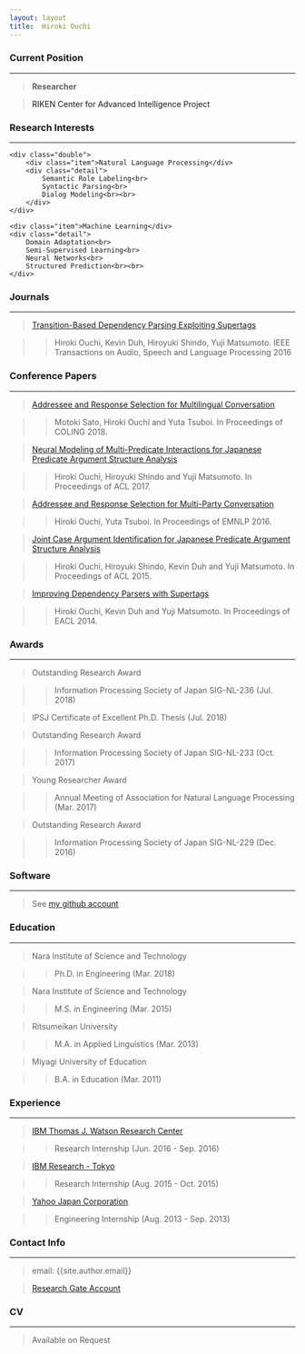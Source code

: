 ```yaml
---
layout: layout
title:  Hiroki Ouchi
---
```


<div class="content">
	<h3>Current Position</h3>
	<hr>
	<blockquote>
		<p><b>Researcher</b></p>
	</blockquote>
	<blockquote>
                <p><a href="http://www.riken.jp/en/" style="text-decoration:none;">RIKEN Center for Advanced Intelligence Project</a></p>
        </blockquote>
</div>


<div class="content">
	<h3>Research Interests</h3>
	<hr>

    <div class="double">
		<div class="item">Natural Language Processing</div>
		<div class="detail">
			Semantic Role Labeling<br>
			Syntactic Parsing<br>
			Dialog Modeling<br><br>
		</div>
	</div>

	<div class="item">Machine Learning</div>
	<div class="detail">
		Domain Adaptation<br>
		Semi-Supervised Learning<br>
		Neural Networks<br>
		Structured Prediction<br><br>
	</div>
</div>

<div style="clear:left;"></div>

<div class="content">
	<h3>Journals</h3>
	<hr>
</div>

> [Transition-Based Dependency Parsing Exploiting Supertags][6]

>> Hiroki Ouchi, Kevin Duh, Hiroyuki Shindo, Yuji Matsumoto. IEEE Transactions on Audio, Speech and Language Processing 2016

<div class="content">
	<h3>Conference Papers</h3>
	<hr>
</div>

> [Addressee and Response Selection for Multilingual Conversation][8]

>> Motoki Sato, Hiroki Ouchi and Yuta Tsuboi. In Proceedings of COLING 2018.

> [Neural Modeling of Multi-Predicate Interactions for Japanese Predicate Argument Structure Analysis][7]

>> Hiroki Ouchi, Hiroyuki Shindo and Yuji Matsumoto. In Proceedings of ACL 2017.

> [Addressee and Response Selection for Multi-Party Conversation][5]

>> Hiroki Ouchi, Yuta Tsuboi. In Proceedings of EMNLP 2016.

> [Joint Case Argument Identification for Japanese Predicate Argument Structure Analysis][4]

>> Hiroki Ouchi, Hiroyuki Shindo, Kevin Duh and Yuji Matsumoto. In Proceedings of ACL 2015.

> [Improving Dependency Parsers with Supertags][3]

>> Hiroki Ouchi, Kevin Duh and Yuji Matsumoto. In Proceedings of EACL 2014.


<div class="content">
	<h3>Awards</h3>
	<hr>
</div>

> Outstanding Research Award

>> Information Processing Society of Japan SIG-NL-236 (Jul. 2018)

> IPSJ Certificate of Excellent Ph.D. Thesis (Jul. 2018)

> Outstanding Research Award

>> Information Processing Society of Japan SIG-NL-233 (Oct. 2017)

> Young Researcher Award

>> Annual Meeting of Association for Natural Language Processing (Mar. 2017)

> Outstanding Research Award

>> Information Processing Society of Japan SIG-NL-229 (Dec. 2016)


<div class="content">
	<h3>Software</h3>
	<hr>
</div>

> See [my github account][11]

<div class="content">
	<h3>Education</h3>
	<hr>
</div>

> Nara Institute of Science and Technology

>> Ph.D. in Engineering (Mar. 2018)

> Nara Institute of Science and Technology

>> M.S. in Engineering (Mar. 2015)

> Ritsumeikan University

>> M.A. in Applied Linguistics (Mar. 2013)

> Miyagi University of Education

>> B.A. in Education (Mar. 2011)


<div class="content">
	<h3>Experience</h3>
	<hr>
</div>

> [IBM Thomas J. Watson Research Center][21]

>> Research Internship (Jun. 2016 - Sep. 2016)

> [IBM Research - Tokyo][22]

>> Research Internship (Aug. 2015 - Oct. 2015)

> [Yahoo Japan Corporation][23]

>> Engineering Internship (Aug. 2013 - Sep. 2013)


<div class="content">
	<h3>Contact Info</h3>
	<hr>
</div>

> email: {{site.author.email}}

> [Research Gate Account][31]


<div class="content">
<h3>CV</h3>
<hr>
</div>

> Available on Request

[3]: https://aclweb.org/anthology/E/E14/E14-4030.pdf
[4]: https://aclweb.org/anthology/P/P15/P15-1093.pdf
[5]: https://aclweb.org/anthology/D/D16/D16-1231.pdf
[6]: http://ieeexplore.ieee.org/document/7533450/
[7]: http://aclweb.org/anthology/P/P17/P17-1146.pdf
[8]: http://aclweb.org/anthology/C18-1308
[11]: https://github.com/hiroki13
[21]: https://www.research.ibm.com/labs/watson/
[22]: https://www.research.ibm.com/labs/tokyo/index_j.shtml
[23]: http://docs.yahoo.co.jp/
[31]: https://www.researchgate.net/profile/Hiroki_Ouchi

